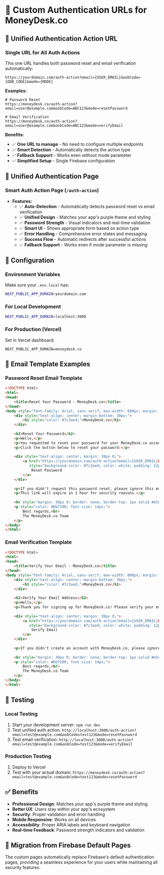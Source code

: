 # 🔐 Custom Authentication URLs for MoneyDesk.co

## 🔗 **Unified Authentication Action URL**

### **Single URL for All Auth Actions**
This one URL handles both password reset and email verification automatically:

```
https://yourdomain.com/auth-action?email={USER_EMAIL}&oobCode={OOB_CODE}&mode={MODE}
```

**Examples:**
```
# Password Reset
https://moneydesk.co/auth-action?email=user@example.com&oobCode=ABC123&mode=resetPassword

# Email Verification  
https://moneydesk.co/auth-action?email=user@example.com&oobCode=ABC123&mode=verifyEmail
```

**Benefits:**
- ✅ **One URL to manage** - No need to configure multiple endpoints
- ✅ **Smart Detection** - Automatically detects the action type
- ✅ **Fallback Support** - Works even without mode parameter
- ✅ **Simplified Setup** - Single Firebase configuration

## 🎨 **Unified Authentication Page**

### **Smart Auth Action Page** (`/auth-action`)
- **Features:**
  - ✅ **Auto-Detection** - Automatically detects password reset vs email verification
  - ✅ **Unified Design** - Matches your app's purple theme and styling
  - ✅ **Password Strength** - Visual indicators and real-time validation
  - ✅ **Smart UI** - Shows appropriate form based on action type
  - ✅ **Error Handling** - Comprehensive error states and messaging
  - ✅ **Success Flow** - Automatic redirects after successful actions
  - ✅ **Fallback Support** - Works even if mode parameter is missing

## 🔧 **Configuration**

### **Environment Variables**
Make sure your `.env.local` has:
```bash
NEXT_PUBLIC_APP_DOMAIN=yourdomain.com
```

### **For Local Development**
```bash
NEXT_PUBLIC_APP_DOMAIN=localhost:3000
```

### **For Production (Vercel)**
Set in Vercel dashboard:
```
NEXT_PUBLIC_APP_DOMAIN=moneydesk.co
```

## 📝 **Email Template Examples**

### **Password Reset Email Template**
```html
<!DOCTYPE html>
<html>
<head>
    <title>Reset Your Password - MoneyDesk.co</title>
</head>
<body style="font-family: Arial, sans-serif; max-width: 600px; margin: 0 auto; padding: 20px;">
    <div style="text-align: center; margin-bottom: 30px;">
        <h1 style="color: #7c3aed;">MoneyDesk.co</h1>
    </div>
    
    <h2>Reset Your Password</h2>
    <p>Hello,</p>
    <p>You requested to reset your password for your MoneyDesk.co account.</p>
    <p>Click the button below to reset your password:</p>
    
    <div style="text-align: center; margin: 30px 0;">
        <a href="https://yourdomain.com/auth-action?email={USER_EMAIL}&oobCode={OOB_CODE}&mode=resetPassword" 
           style="background-color: #7c3aed; color: white; padding: 12px 24px; text-decoration: none; border-radius: 6px; display: inline-block;">
            Reset Password
        </a>
    </div>
    
    <p>If you didn't request this password reset, please ignore this email.</p>
    <p>This link will expire in 1 hour for security reasons.</p>
    
    <hr style="margin: 30px 0; border: none; border-top: 1px solid #e5e7eb;">
    <p style="color: #6b7280; font-size: 14px;">
        Best regards,<br>
        The MoneyDesk.co Team
    </p>
</body>
</html>
```

### **Email Verification Template**
```html
<!DOCTYPE html>
<html>
<head>
    <title>Verify Your Email - MoneyDesk.co</title>
</head>
<body style="font-family: Arial, sans-serif; max-width: 600px; margin: 0 auto; padding: 20px;">
    <div style="text-align: center; margin-bottom: 30px;">
        <h1 style="color: #7c3aed;">MoneyDesk.co</h1>
    </div>
    
    <h2>Verify Your Email Address</h2>
    <p>Hello,</p>
    <p>Thank you for signing up for MoneyDesk.co! Please verify your email address to complete your registration.</p>
    
    <div style="text-align: center; margin: 30px 0;">
        <a href="https://yourdomain.com/auth-action?email={USER_EMAIL}&oobCode={OOB_CODE}&mode=verifyEmail" 
           style="background-color: #7c3aed; color: white; padding: 12px 24px; text-decoration: none; border-radius: 6px; display: inline-block;">
            Verify Email
        </a>
    </div>
    
    <p>If you didn't create an account with MoneyDesk.co, please ignore this email.</p>
    
    <hr style="margin: 30px 0; border: none; border-top: 1px solid #e5e7eb;">
    <p style="color: #6b7280; font-size: 14px;">
        Best regards,<br>
        The MoneyDesk.co Team
    </p>
</body>
</html>
```

## 🚀 **Testing**

### **Local Testing**
1. Start your development server: `npm run dev`
2. Test unified auth action: `http://localhost:3000/auth-action?email=test@example.com&oobCode=test123&mode=resetPassword`
3. Test email verification: `http://localhost:3000/auth-action?email=test@example.com&oobCode=test123&mode=verifyEmail`

### **Production Testing**
1. Deploy to Vercel
2. Test with your actual domain: `https://moneydesk.co/auth-action?email=test@example.com&oobCode=test123&mode=resetPassword`

## ✅ **Benefits**

- **Professional Design**: Matches your app's purple theme and styling
- **Better UX**: Users stay within your app's ecosystem
- **Security**: Proper validation and error handling
- **Mobile Responsive**: Works on all devices
- **Accessibility**: Proper ARIA labels and keyboard navigation
- **Real-time Feedback**: Password strength indicators and validation

## 🔄 **Migration from Firebase Default Pages**

The custom pages automatically replace Firebase's default authentication pages, providing a seamless experience for your users while maintaining all security features.
